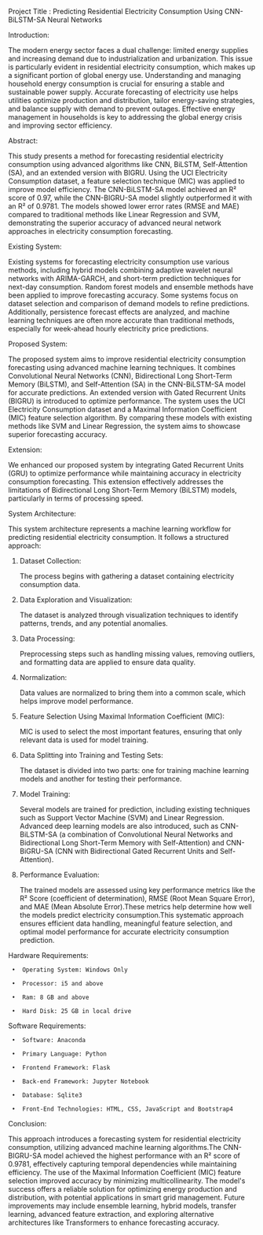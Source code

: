 Project Title : Predicting Residential Electricity Consumption Using CNN-BiLSTM-SA Neural Networks

Introduction: 

 The modern energy sector faces a dual challenge: limited energy supplies and increasing demand due to industrialization and urbanization. This issue is particularly evident in residential electricity consumption, which makes up a significant portion of global energy use. Understanding and managing household energy consumption is crucial for ensuring a stable and sustainable power supply. Accurate forecasting of electricity use helps utilities optimize production and distribution, tailor energy-saving strategies, and balance supply with demand to prevent outages. Effective energy management in households is key to addressing the global energy crisis and improving sector efficiency.

Abstract:

 This study presents a method for forecasting residential electricity consumption using advanced algorithms like CNN, BiLSTM, Self-Attention (SA), and an extended version with BIGRU. Using the UCI Electricity Consumption dataset, a feature selection technique (MIC) was applied to improve model efficiency. The CNN-BiLSTM-SA model achieved an R² score of 0.97, while the CNN-BIGRU-SA model slightly outperformed it with an R² of 0.9781. The models showed lower error rates (RMSE and MAE) compared to traditional methods like Linear Regression and SVM, demonstrating the superior accuracy of advanced neural network approaches in electricity consumption forecasting.

Existing System:

  Existing systems for forecasting electricity consumption use various methods, including hybrid models combining adaptive wavelet neural networks with ARIMA-GARCH, and short-term prediction techniques for next-day consumption. Random forest models and ensemble methods have been applied to improve forecasting accuracy. Some systems focus on dataset selection and comparison of demand models to refine predictions. Additionally, persistence forecast effects are analyzed, and machine learning techniques are often more accurate than traditional methods, especially for week-ahead hourly electricity price predictions.

Proposed System:

 The proposed system aims to improve residential electricity consumption forecasting using advanced machine learning techniques. It combines Convolutional Neural Networks (CNN), Bidirectional Long Short-Term Memory (BiLSTM), and Self-Attention (SA) in the CNN-BiLSTM-SA model for accurate predictions. An extended version with Gated Recurrent Units (BIGRU) is introduced to optimize performance. The system uses the UCI Electricity Consumption dataset and a Maximal Information Coefficient (MIC) feature selection algorithm. By comparing these models with existing methods like SVM and Linear Regression, the system aims to showcase superior forecasting accuracy.

Extension:

  We enhanced our proposed system by integrating Gated Recurrent Units (GRU) to optimize performance while maintaining accuracy in electricity consumption forecasting. This extension effectively addresses the limitations of Bidirectional Long Short-Term Memory (BiLSTM) models, particularly in terms of processing speed.

System Architecture:

  This system architecture represents a machine learning workflow for predicting residential electricity consumption. It follows a structured approach:

1. Dataset Collection:

     The process begins with gathering a dataset containing electricity consumption data.

2. Data Exploration and Visualization:

    The dataset is analyzed through visualization techniques to identify patterns, trends, and any potential anomalies.

3. Data Processing:

    Preprocessing steps such as handling missing values, removing outliers, and formatting data are applied to ensure data quality.

4. Normalization:

    Data values are normalized to bring them into a common scale, which helps improve model performance.

5. Feature Selection Using Maximal Information Coefficient (MIC):

   MIC is used to select the most important features, ensuring that only relevant data is used for model training.

6. Data Splitting into Training and Testing Sets:

   The dataset is divided into two parts: one for training machine learning models and another for testing their performance.

7. Model Training:

    Several models are trained for prediction, including existing techniques such as Support Vector Machine (SVM) and Linear Regression.  Advanced deep learning models are also introduced, such as CNN-BiLSTM-SA (a combination of Convolutional Neural Networks and Bidirectional Long Short-Term Memory with Self-Attention) and CNN-BiGRU-SA (CNN with Bidirectional Gated Recurrent Units and Self-Attention).

8. Performance Evaluation:
 
    The trained models are assessed using key performance metrics like the R² Score (coefficient of determination), RMSE (Root Mean Square Error), and MAE (Mean Absolute Error).These metrics help determine how well the models predict electricity consumption.This systematic approach ensures efficient data handling, meaningful feature selection, and optimal model performance for accurate electricity consumption prediction.

Hardware Requirements:

     •	Operating System: Windows Only

     •	Processor: i5 and above

     •	Ram: 8 GB and above 

     •	Hard Disk: 25 GB in local drive

Software Requirements:

     •	Software: Anaconda

     •	Primary Language: Python

     •	Frontend Framework: Flask

     •	Back-end Framework: Jupyter Notebook

     •	Database: Sqlite3

     •	Front-End Technologies: HTML, CSS, JavaScript and Bootstrap4


Conclusion:

 This approach introduces a forecasting system for residential electricity consumption, utilizing advanced machine learning algorithms.The CNN-BIGRU-SA model achieved the highest performance with an R² score of 0.9781, effectively capturing temporal dependencies while maintaining efficiency. The use of the Maximal Information Coefficient (MIC) feature selection improved accuracy by minimizing multicollinearity. The model's success offers a reliable solution for optimizing energy production and distribution, with potential applications in smart grid management. Future improvements may include ensemble learning, hybrid models, transfer learning, advanced feature extraction, and exploring alternative architectures like Transformers to enhance forecasting accuracy.
